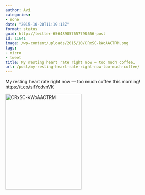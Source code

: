 ```yaml
---
author: Avi
categories:
- none
date: "2015-10-20T11:19:13Z"
format: status
guid: http://twitter-656489857657798656-post
id: 11641
image: /wp-content/uploads/2015/10/CRxSC-kWoAACTRM.png
tags:
- micro
- tweet
title: My resting heart rate right now — too much coffee…
url: /post/my-resting-heart-rate-right-now-too-much-coffee/
---
```

My resting heart rate right now — too much coffee this morning! https://t.co/sifYcdvnVK

<img width="240" height="300" src="http://aviflax.com/wp-content/uploads/2015/10/CRxSC-kWoAACTRM-240x300.png" class="attachment-medium" alt="CRxSC-kWoAACTRM" />